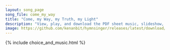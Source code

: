 ```yaml
---
layout: song_page
song_file: come_my_way
title: "Come, my Way, my Truth, my Light"
description: "View, play, and download the PDF sheet music, slideshow, and audio. Lyrics: Come, my Way, my Truth, my Life: such a way as gives me breath; such a truth as ends all strife; such a life as killeth death.  Come, my Light, my Fea... english secular 5part"
image: https://github.com/kenanbit/hymnsinger/releases/latest/download/come_my_way-trad.png
---
```


{% include choice_and_music.html %}